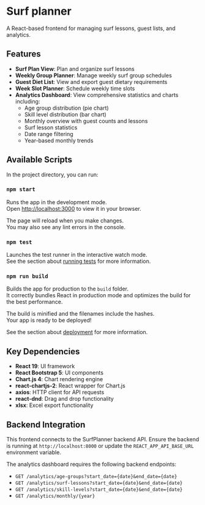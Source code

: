 # Surf planner

A React-based frontend for managing surf lessons, guest lists, and analytics.

## Features

- **Surf Plan View**: Plan and organize surf lessons
- **Weekly Group Planner**: Manage weekly surf group schedules
- **Guest Diet List**: View and export guest dietary requirements
- **Week Slot Planner**: Schedule weekly time slots
- **Analytics Dashboard**: View comprehensive statistics and charts including:
  - Age group distribution (pie chart)
  - Skill level distribution (bar chart)
  - Monthly overview with guest counts and lessons
  - Surf lesson statistics
  - Date range filtering
  - Year-based monthly trends

## Available Scripts

In the project directory, you can run:

### `npm start`

Runs the app in the development mode.\
Open [http://localhost:3000](http://localhost:3000) to view it in your browser.

The page will reload when you make changes.\
You may also see any lint errors in the console.

### `npm test`

Launches the test runner in the interactive watch mode.\
See the section about [running tests](https://facebook.github.io/create-react-app/docs/running-tests) for more information.

### `npm run build`

Builds the app for production to the `build` folder.\
It correctly bundles React in production mode and optimizes the build for the best performance.

The build is minified and the filenames include the hashes.\
Your app is ready to be deployed!

See the section about [deployment](https://facebook.github.io/create-react-app/docs/deployment) for more information.

## Key Dependencies

- **React 19**: UI framework
- **React Bootstrap 5**: UI components
- **Chart.js 4**: Chart rendering engine
- **react-chartjs-2**: React wrapper for Chart.js
- **axios**: HTTP client for API requests
- **react-dnd**: Drag and drop functionality
- **xlsx**: Excel export functionality

## Backend Integration

This frontend connects to the SurfPlanner backend API. Ensure the backend is running at `http://localhost:8000` or update the `REACT_APP_API_BASE_URL` environment variable.

The analytics dashboard requires the following backend endpoints:
- `GET /analytics/age-groups?start_date={date}&end_date={date}`
- `GET /analytics/surf-lessons?start_date={date}&end_date={date}`
- `GET /analytics/skill-levels?start_date={date}&end_date={date}`
- `GET /analytics/monthly/{year}`
